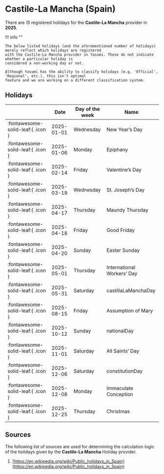 # Castile-La Mancha (Spain)

There are _15_ registered holidays for the **Castile-La Mancha** provider in **2025**.

!!! info ""

    The below listed holidays (and the aforementioned number of holidays) merely reflect which holidays are registered
    with the Castile-La Mancha provider in Yasumi. These do not indicate whether a particular holiday is
    considered a non-working day or not.

    Although Yasumi has the ability to classify holidays (e.g. 'Official', 'Regional', etc.), this isn't optimal
    feature and we are working on a different classification system.

## Holidays

|     | Date | Day of the week | Name |
| --- | ---- | --------------- | ---- |
| :fontawesome-solid-leaf:{ .icon } | 2025-01-01 | Wednesday | New Year’s Day |
| :fontawesome-solid-leaf:{ .icon } | 2025-01-06 | Monday | Epiphany |
| :fontawesome-solid-leaf:{ .icon } | 2025-02-14 | Friday | Valentine’s Day |
| :fontawesome-solid-leaf:{ .icon } | 2025-03-19 | Wednesday | St. Joseph’s Day |
| :fontawesome-solid-leaf:{ .icon } | 2025-04-17 | Thursday | Maundy Thursday |
| :fontawesome-solid-leaf:{ .icon } | 2025-04-18 | Friday | Good Friday |
| :fontawesome-solid-leaf:{ .icon } | 2025-04-20 | Sunday | Easter Sunday |
| :fontawesome-solid-leaf:{ .icon } | 2025-05-01 | Thursday | International Workers’ Day |
| :fontawesome-solid-leaf:{ .icon } | 2025-05-31 | Saturday | castillaLaManchaDay |
| :fontawesome-solid-leaf:{ .icon } | 2025-08-15 | Friday | Assumption of Mary |
| :fontawesome-solid-leaf:{ .icon } | 2025-10-12 | Sunday | nationalDay |
| :fontawesome-solid-leaf:{ .icon } | 2025-11-01 | Saturday | All Saints’ Day |
| :fontawesome-solid-leaf:{ .icon } | 2025-12-06 | Saturday | constitutionDay |
| :fontawesome-solid-leaf:{ .icon } | 2025-12-08 | Monday | Immaculate Conception |
| :fontawesome-solid-leaf:{ .icon } | 2025-12-25 | Thursday | Christmas |

## Sources

The following list of sources are used for determining the calculation logic of
the holidays given by the **Castile-La Mancha** Holiday provider.

1. [https://en.wikipedia.org/wiki/Public_holidays_in_Spain](https://en.wikipedia.org/wiki/Public_holidays_in_Spain)
